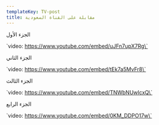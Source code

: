 ```yaml
---
templateKey: TV-post
title: مقابلة على القناة السعودية
---
```

الجزء الأول 

\`video: https://www.youtube.com/embed/uJFn7upX7Rg\`

الجزء الثاني 

\`video: https://www.youtube.com/embed/tEk7a5MvFr8\`

الجزء الثالث 

\`video: https://www.youtube.com/embed/TNWbNUwIcxQ\`

الجزء الرابع 

\`video: https://www.youtube.com/embed/0KM_DDPO17w\`
